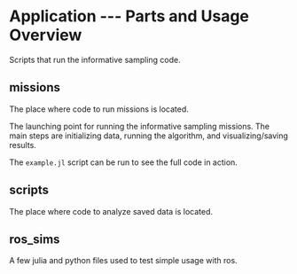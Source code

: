 # Application --- Parts and Usage Overview

Scripts that run the informative sampling code.

## missions

The place where code to run missions is located.

The launching point for running the informative sampling missions. The main steps are initializing data, running the algorithm, and visualizing/saving results.

The `example.jl` script can be run to see the full code in action.

## scripts

The place where code to analyze saved data is located.

## ros_sims

A few julia and python files used to test simple usage with ros.
